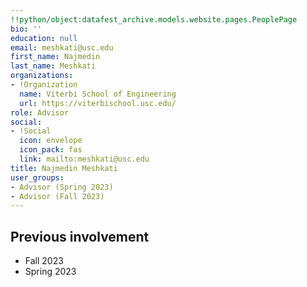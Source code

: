 ```yaml
---
!!python/object:datafest_archive.models.website.pages.PeoplePage
bio: ''
education: null
email: meshkati@usc.edu
first_name: Najmedin
last_name: Meshkati
organizations:
- !Organization
  name: Viterbi School of Engineering
  url: https://viterbischool.usc.edu/
role: Advisor
social:
- !Social
  icon: envelope
  icon_pack: fas
  link: mailto:meshkati@usc.edu
title: Najmedin Meshkati
user_groups:
- Advisor (Spring 2023)
- Advisor (Fall 2023)
---
```


## Previous involvement

* Fall 2023
* Spring 2023